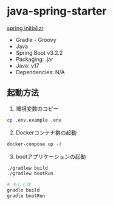 # java-spring-starter
[spring initializr](https://start.spring.io/#!type=gradle-project&language=java&platformVersion=3.2.2&packaging=jar&jvmVersion=17&groupId=com.ifx-study-group&artifactId=java-spring-starter&name=java-spring-starter&description=Demo%20project%20for%20Spring%20Boot&packageName=com.ifx-study-group.java-spring-starter)

- Gradle - Groovy
- Java
- Spring Boot v3.2.2
- Packaging: .jar
- Java: v17
- Dependencies: N/A

## 起動方法
1. 環境変数のコピー
```bash
cp .env.example .env
```

2. Dockerコンテナ群の起動
```bash
docker-compose up -d
```

3. bootアプリケーションの起動
```bash
./gradlew build
./gradlew bootRun

# もしくは
gradle build
gradle bootRun
```